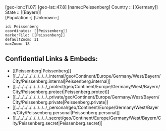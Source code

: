 ﻿---
location: [47.8,11.07] 
mapzoom: [7,12] 
mapmarker: city 
type: City
tags:
- geo/City


SpocWebEntityId: 33279
isDeleted: false
confidential: public

---
[geo-lon::11.07] 
[geo-lat::47.8] 
[name::Peissenberg] 
Country :: [[Germany]]  
State :: [[Bayern]]  
[Population::] 
[Unknown::] 


```leaflet
id: Peissenberg
coordinates: [[Peissenberg]] 
markerFile: [[Peissenberg]] 
defaultZoom: 11 
maxZoom: 18
```


## Confidential Links & Embeds: 
- [[Peissenberg|Peissenberg]]  
- [[../../../../../../../../_internal/geo/Continent/Europe/Germany/West/Bayern/City/Peissenberg.internal|Peissenberg.internal]] 
- [[../../../../../../../../_protect/geo/Continent/Europe/Germany/West/Bayern/City/Peissenberg.protect|Peissenberg.protect]] 
- [[../../../../../../../../_private/geo/Continent/Europe/Germany/West/Bayern/City/Peissenberg.private|Peissenberg.private]] 
- [[../../../../../../../../_personal/geo/Continent/Europe/Germany/West/Bayern/City/Peissenberg.personal|Peissenberg.personal]] 
- [[../../../../../../../../_secret/geo/Continent/Europe/Germany/West/Bayern/City/Peissenberg.secret|Peissenberg.secret]] 

